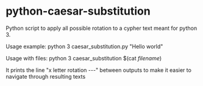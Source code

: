 # python-caesar-substitution

Python script to apply all possible rotation to a cypher text meant for python 3.

Usage example: python 3 caesar_substitution.py "Hello world"

Usage with files: python 3 caesar_substitution $(cat *filename*)

It prints the line "x letter rotation ---" between outputs to make it easier to navigate through resulting texts
